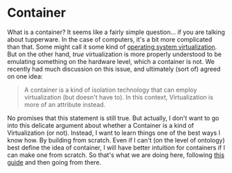 # Container

What is a container? It seems like a fairly simple question... if you are talking
about tupperware. In the case of computers, it's a bit more complicated than that.
Some might call it some kind of 
[operating system virtualization](https://en.wikipedia.org/wiki/Operating-system-level_virtualization). But on the other
hand, *true* virtualization is more properly understood to be emulating something
on the hardware level, which a container is not. We recently had much discussion
on this issue, and ultimately (sort of) agreed on one idea:

 > A container is a kind of isolation technology that can employ virtualization (but doesn't have to). In this context, Virtualization is more of an attribute instead.

No promises that this statement is still true. But actually, I don't want to go into
this delicate argument about whether a Container is a kind of Virtualization (or not).
Instead, I want to learn things one of the best ways I know how. By building from
scratch. Even if I can't (on the level of ontology) best define the idea of container,
I will have better intuition for containers if I can make one from scratch.
So that's what we are doing here, following [this guide](http://cesarvr.github.io/post/2018-05-22-create-containers)
and then going from there.
